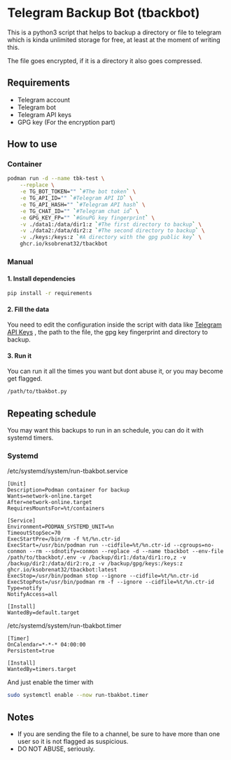 # Telegram Backup Bot (tbackbot)

This is a python3 script that helps to backup a directory or file
 to telegram which is kinda unlimited storage for free, at least
 at the moment of writing this.

The file goes encrypted, if it is a directory it also goes compressed.

## Requirements

- Telegram account
- Telegram bot
- Telegram API keys
- GPG key (For the encryption part)

## How to use

### Container

```sh
podman run -d --name tbk-test \
    --replace \
    -e TG_BOT_TOKEN="" `#The bot token` \
    -e TG_API_ID="" `#Telegram API ID` \
    -e TG_API_HASH="" `#Telegram API hash` \
    -e TG_CHAT_ID="" `#Telegram chat id` \
    -e GPG_KEY_FP="" `#GnuPG key fingerprint` \
    -v ./data1:/data/dir1:z `#The first directory to backup` \
    -v ./data2:/data/dir2:z `#The second directory to backup` \
    -v ./keys:/keys:z `#A directory with the gpg public key` \
    ghcr.io/ksobrenat32/tbackbot
```

### Manual

#### 1. Install dependencies

```sh
pip install -r requirements
```

#### 2. Fill the data

You need to edit the configuration inside the script with data like
 [Telegram API Keys](https://docs.telethon.dev/en/stable/basic/signing-in.html)
 , the path to the file, the gpg key fingerprint and directory to backup.

#### 3. Run it

You can run it all the times you want but dont abuse it, or you
 may become get flagged.

 ```sh
/path/to/tbakbot.py
 ```

## Repeating schedule

You may want this backups to run in an schedule, you can do it with
systemd timers.

### Systemd

/etc/systemd/system/run-tbakbot.service

```systemd
[Unit]
Description=Podman container for backup
Wants=network-online.target
After=network-online.target
RequiresMountsFor=%t/containers

[Service]
Environment=PODMAN_SYSTEMD_UNIT=%n
TimeoutStopSec=70
ExecStartPre=/bin/rm -f %t/%n.ctr-id
ExecStart=/usr/bin/podman run --cidfile=%t/%n.ctr-id --cgroups=no-conmon --rm --sdnotify=conmon --replace -d --name tbackbot --env-file /path/to/tbackbot/.env -v /backup/dir1:/data/dir1:ro,z -v /backup/dir2:/data/dir2:ro,z -v /backup/gpg/keys:/keys:z ghcr.io/ksobrenat32/tbackbot:latest
ExecStop=/usr/bin/podman stop --ignore --cidfile=%t/%n.ctr-id
ExecStopPost=/usr/bin/podman rm -f --ignore --cidfile=%t/%n.ctr-id
Type=notify
NotifyAccess=all

[Install]
WantedBy=default.target
```

/etc/systemd/system/run-tbakbot.timer

```systemd
[Timer]
OnCalendar=*-*-* 04:00:00
Persistent=true

[Install]
WantedBy=timers.target
```

And just enable the timer with

```sh
sudo systemctl enable --now run-tbakbot.timer
```

## Notes

- If you are sending the file to a channel, be sure to
 have more than one user so it is not flagged as suspicious.
- DO NOT ABUSE, seriously.
